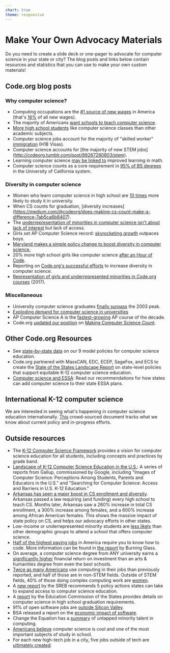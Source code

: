 ```yaml
---
chart: true
theme: responsive
---
```

# Make Your Own Advocacy Materials

Do you need to create a slide deck or one-pager to advocate for computer science in your state or city? The blog posts and links below contain resources and statistics that you can use to make your own custom materials! 


## Code.org blog posts
### Why computer science?

* Computing occupations are the [#1 source of new wages](http://codeorg.tumblr.com/post/144206906013/computing-occupations-are-now-the-1-source-of-new) in America (that's [16%](http://codeorg.tumblr.com/post/143085018748/16-of-all-new-wages-in-the-us-are-in-computer) of all new wages).
* The majority of Americans [want schools to teach computer science](http://codeorg.tumblr.com/post/139445414968).
* [More high school students](http://codeorg.tumblr.com/post/145705852158/the-class-students-like-the-most) like computer science classes than other academic subjects.
* Computer science jobs account for the majority of "skilled worker" [immigration](http://codeorg.tumblr.com/post/116568172243/with-all-the-national-debate-on-immigration-i) (H1B Visas).
* Computer science accounts for [the majority of new STEM jobs] (http://codeorg.tumblr.com/post/89267280803/stem).
* Learning computer science [may be linked to](http://codeorg.tumblr.com/post/125429946375/cs-other-subjects) improved learning in math.
* Computer science counts as a core requirement in [95% of BS degrees](https://medium.com/@codeorg/uc-data-confirms-computer-science-is-foundational-e8eb44038e48#.o0jvaeesg) in the University of California system.

### Diversity in computer science

* Women who learn computer science in high school are   [10 times](http://codeorg.tumblr.com/post/143007230537/computer-science-the-impact-of-k-12-on-university) more likely to study it in university.
* When CS counts for graduation, [diversity increases] (https://medium.com/@codeorg/does-making-cs-count-make-a-difference-7ab5ca6b8407). 
* The [underrepresentation of minorities in computer science isn't about lack of interest](https://medium.com/@codeorg/with-code-orgs-6d43964e3fff) but lack of access. 
* Girls set AP Computer Science record: [skyrocketing growth](https://medium.com/@codeorg/girls-set-ap-computer-science-record-skyrocketing-growth-outpaces-boys-41b7c01373a5) outpaces boys. 
* [Maryland makes a simple policy change to boost diversity in computer science.](http://blog.code.org/post/121123281798/md)
* 20% more high school girls like computer science [after an Hour of Code](https://medium.com/anybody-can-learn/study-shows-20-more-high-school-girls-like-computer-science-after-an-hour-of-code-2ebb704bf04). 
* Reporting on [Code.org's successful efforts](/diversity) to increase diversity in computer science.
* [Representation of girls and underrepresented minorities in Code.org courses](https://medium.com/@codeorg/girls-and-underrepresented-minorities-are-represented-on-code-org-7fb32b7c4eba) (2017).

### Miscellaneous

* University computer science graduates [finally surpass](http://bit.ly/CS2003) the 2003 peak.
* [Exploding demand for computer science in universities](https://www.geekwire.com/2014/analysis-examining-computer-science-education-explosion/)
* AP Computer Science A is the [fastest-growing](http://codeorg.tumblr.com/post/150040749703/another-year-of-record-growth-for-ap-computer) AP course of the decade. 
* Code.org [updated our position](http://codeorg.tumblr.com/post/154518222573/computer-science-really-is-computer-science) on [Making Computer Science Count](https://docs.google.com/document/d/1ksKYCmYVK7cNS6Pfc7OL9Cre2SsFsWWTyvW7faPPIZc/edit?usp=sharing).


## Other Code.org Resources
* See [state-by-state data](https://docs.google.com/spreadsheets/d/1YtTVcpQXoZz0IchihwGOihaCNeqCz2HyLwaXYpyb2SQ/pubhtml) on our 9 model policies for computer science education.
* Code.org partnered with MassCAN, EDC, ECEP, SageFox, and ECS to create the [State of the States Landscape Report](http://code.org/files/State_of_the_states.pdf) on state-level policies that support equitable K-12 computer science education.
* [Computer science and ESSA](http://code.org/files/CS_and_ESSA.pdf): Read our recommendations for how states can add computer science to their state ESSA plans.


## International K-12 computer science
We are interested in seeing what's happening in computer science education internationally. [This](https://docs.google.com/document/d/1H171Mu2RKzD9Qvp38sjKu1vuXX524XqdHtUf0BFzpWI/edit?usp=sharing) crowd-sourced document tracks what we know about current policy and in-progress efforts. 


## Outside resources

- The [K-12 Computer Science Framework](https://k12cs.org/) provides a vision for computer science education for all students, including concepts and practices by grade band. 
- [Landscape of K-12 Computer Science Education in the U.S.](http://csedu.gallup.com/home.aspx): A series of reports  from Gallup, commissioned by Google, including "Images of Computer Science: Perceptions Among Students, Parents and Educators in the U.S." and "Searching for Computer Science: Access and Barriers in U.S. K-12 Education."
- [Arkansas has seen a major boost in CS enrollment and diversity](http://amppob.com/nearly-4000-arkansas-students-enrolled-in-computer-science-in-fall-15/). Arkansas passed a law requiring (and funding) every high school to teach CS. Months later, Arkansas saw a 260% increase in total CS enrollment, a 300% increase among females, and a 600% increase among African American females. This shows the massive impact of state policy on CS, and helps our advocacy efforts in other states.
- Low-income or underrepresented minority students are [less likely](http://changetheequation.org/blog/new-data-bridging-computer-science-access-gap-0) than other demographic groups to attend a school that offers computer science. 
- [Half of the highest paying jobs](https://heatst.com/biz/half-of-the-highest-paying-jobs-in-america-now-require-you-to-know-how-to-code/) in America require you to know how to code. More information can be found in [the report](http://burning-glass.com/research/coding-skills/) by Burning Glass.
- On average, a computer science degree from ANY university earns a [significantly higher](http://www.economist.com/news/united-states/21646220-it-depends-what-you-study-not-where) financial return on investment than an arts & humanities degree from even the best schools.
- [Twice as many Americans](http://changetheequation.org/blog/hidden-half) use computing in their jobs than previously reported, and half of those are in non-STEM fields. Outside of STEM fields, 40% of those doing complex computing work are [women](http://changetheequation.org/blog/grid-uncounted-women-computing). 
- A [new report](http://www.sreb.org/sites/main/files/file-attachments/cs_commission_2016_0.pdf) by the SREB recommends 5 policy actions states can take to expand access to computer science education.
- A [report](http://www.ecs.org/ec-content/uploads/09.13.2016_Computer-Science-in-High-School-Graduation-Requirements.pdf) by the Education Commission of the States provides details on computer science in high school graduation requirements.  
- 91% of open software jobs are [outside Silicon Valley](http://www.inc.com/salvador-rodriguez/act-software-developers-map.html). 
- BSA released a report on the [economic impact of software](http://softwareimpact.bsa.org/). 
- Change the Equation has a [summary](http://changetheequation.org/blog/talent-hidden-plain-sight-addressing-gaps-computer-science) of untapped minority talent in computing.
- [Americans believe](http://www.prnewswire.com/news-releases/horizon-media-study-reveals-americans-prioritize-stem-subjects-over-the-arts-science-is-cool-coding-is-new-literacy-300154137.html) computer science is cool and one of the most important subjects of study in school. 
- For each new high-tech job in a city, five jobs outside of tech are [ultimately created](http://eml.berkeley.edu//~moretti/book.htm).

